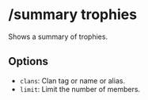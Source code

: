 # /summary trophies

Shows a summary of trophies.

## Options

- `clans`: Clan tag or name or alias.
- `limit`: Limit the number of members.

